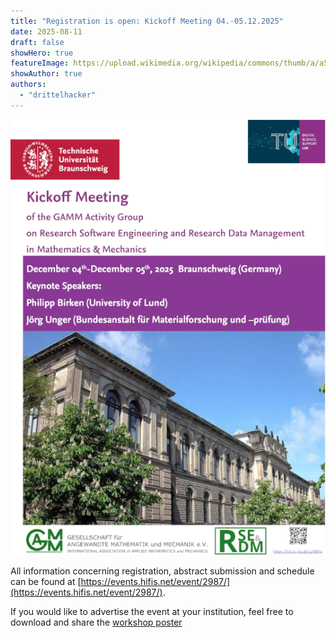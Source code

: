 ```yaml
---
title: "Registration is open: Kickoff Meeting 04.-05.12.2025"
date: 2025-08-11
draft: false
showHero: true
featureImage: https://upload.wikimedia.org/wikipedia/commons/thumb/a/a5/Braunschweig_altes_TU-Geb%C3%A4ude.jpg/960px-Braunschweig_altes_TU-Geb%C3%A4ude.jpg
showAuthor: true
authors:
  - "drittelhacker"
---
```


![workshop poster](./GAMM_RSE_RDM_Kickoff.png)

All information concerning registration, abstract submission and
schedule can be found at
[https://events.hifis.net/event/2987/](https://events.hifis.net/event/2987/).

If you would like to advertise the event at your institution, feel
free to download and share the [workshop poster](./GAMM_RSE_RDM_Kickoff.pdf)
